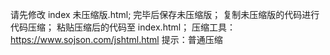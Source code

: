 请先修改 index 未压缩版.html;
完毕后保存未压缩版；
复制未压缩版的代码进行代码压缩；
粘贴压缩后的代码至 index.html；
压缩工具：https://www.sojson.com/jshtml.html
提示：普通压缩
